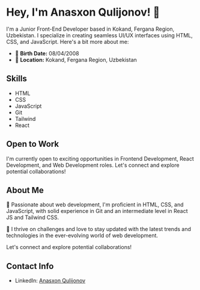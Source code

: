 # Hey, I'm Anasxon Qulijonov! 👋

I'm a Junior Front-End Developer based in Kokand, Fergana Region, Uzbekistan. I specialize in creating seamless UI/UX interfaces using HTML, CSS, and JavaScript. Here's a bit more about me:

- 🎂 **Birth Date:** 08/04/2008
- 🏡 **Location:** Kokand, Fergana Region, Uzbekistan

## Skills

- HTML
- CSS
- JavaScript
- Git
- Tailwind
- React

## Open to Work

I'm currently open to exciting opportunities in Frontend Development, React Development, and Web Development roles. Let's connect and explore potential collaborations!

## About Me

🚀 Passionate about web development, I'm proficient in HTML, CSS, and JavaScript, with solid experience in Git and an intermediate level in React JS and Tailwind CSS.

🌟 I thrive on challenges and love to stay updated with the latest trends and technologies in the ever-evolving world of web development.

Let's connect and explore potential collaborations!

## Contact Info

- LinkedIn: [Anasxon Qulijonov](www.linkedin.com/in/anasxon)
